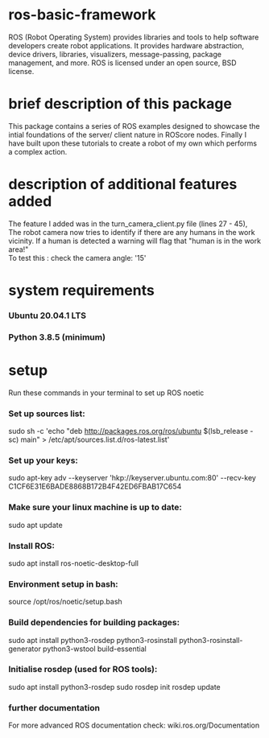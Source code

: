# ros-basic-framework
ROS (Robot Operating System) provides libraries and tools to help software developers create robot applications. It provides hardware abstraction, device drivers, libraries, visualizers, message-passing, package management, and more. ROS is licensed under an open source, BSD license.

# brief description of this package
This package contains a series of ROS examples designed to
showcase the intial foundations of the server/ client nature
in ROScore nodes. Finally I have built upon these tutorials
to create a robot of my own which performs a complex action.

# description of additional features added
The feature I added was in the turn_camera_client.py file
(lines 27 - 45), The robot camera now tries to identify if
there are any humans in the work vicinity. If a human is detected
a warning will flag that "human is in the work area!"
<br/>
To test this : check the camera angle: '15'

# system requirements
### Ubuntu 20.04.1 LTS ###
### Python 3.8.5 (minimum) ###

# setup
Run these commands in your terminal to set up ROS noetic

### Set up sources list: ###
sudo sh -c 'echo "deb http://packages.ros.org/ros/ubuntu $(lsb_release -sc) main" > /etc/apt/sources.list.d/ros-latest.list'

### Set up your keys: ###
sudo apt-key adv --keyserver 'hkp://keyserver.ubuntu.com:80' --recv-key C1CF6E31E6BADE8868B172B4F42ED6FBAB17C654

### Make sure your linux machine is up  to date: ###
sudo apt update

### Install ROS: ###
sudo apt install ros-noetic-desktop-full

### Environment setup in bash: ###
source /opt/ros/noetic/setup.bash

### Build dependencies for building packages: ###
sudo apt install python3-rosdep python3-rosinstall python3-rosinstall-generator python3-wstool build-essential

### Initialise rosdep (used for ROS tools): ###
sudo apt install python3-rosdep
sudo rosdep init
rosdep update

### further documentation ###
For more advanced ROS documentation check: wiki.ros.org/Documentation





